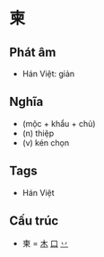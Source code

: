 # 柬

## Phát âm
* Hán Việt: giản

## Nghĩa
* (mộc + khẩu + chủ)
* (n) thiệp
* (v) kén chọn

## Tags
* Hán Việt

## Cấu trúc
* 柬 = [木](木.md) [口](口.md) [丷](丷.md)

<script>window.HANZI_FIELD='柬';</script>